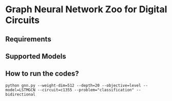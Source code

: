 # Graph Neural Network Zoo for Digital Circuits

## Requirements

## Supported Models

## How to run the codes? <br />
```python gnn.py --weight-dim=512 --depth=20 --objective=level --model=LSTMGCN --circuit=c1355 --problem="classification" --bidirectional```
